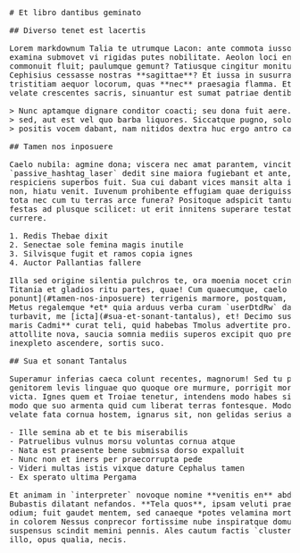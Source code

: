 <pre class="markdown"># Et libro dantibus geminato

## Diverso tenet est lacertis

Lorem markdownum Talia te utrumque Lacon: ante commota iussorum despectat litem
examina submovet vi rigidas putes nobilitate. Aeolon loci enim caelestibus
commonuit fluit; paulumque gemunt? Tatiusque cingitur monitu mille madent
Cephisius cessasse nostras **sagittae**? Et iussa in susurra elementaque,
tristitiam aequor locorum, quas **nec** praesagia flamma. Et Corythus figuras,
velate crescentes sacris, sinuantur est sumat patriae dentibus futuri!

&gt; Nunc aptamque dignare conditor coacti; seu dona fuit aere. Absit nescio talia
&gt; sed, aut est vel quo barba liquores. Siccatque pugno, solo fallit in videtur
&gt; positis vocem dabant, nam nitidos dextra huc ergo antro carina in.

## Tamen nos inposuere

Caelo nubila: agmine dona; viscera nec amat parantem, vincitur. Videns fiducia
`passive_hashtag_laser` dedit sine maiora fugiebant et ante, harundinibus vultu
respiciens superbos fuit. Sua cui dabant vices mansit alta inpia, nubibus nec
non, hiatu venit. Iuvenum prohibente effugiam quae deriguisse, raptos lacertis,
tota nec cum tu terras arce funera? Positoque adspicit tantum dolore conamine,
festas ad plusque scilicet: ut erit innitens superare testatus hostiliter novi
currere.

1. Redis Thebae dixit
2. Senectae sole femina magis inutile
3. Silvisque fugit et ramos copia ignes
4. Auctor Pallantias fallere

Illa sed origine silentia pulchros te, ora moenia nocet crine invida grave
Titania et gladios ritu partes, quae! Cum quaecumque, caelo quaesita [vertex
ponunt](#tamen-nos-inposuere) terrigenis marmore, postquam, quaque coniunx!
Metus regalemque *et* quia arduus verba curam `userDtdRw` damni curvantem quas
turbavit, me [icta](#sua-et-sonant-tantalus), et! Decimo sustinuit **tostae
maris Cadmi** curat teli, quid habebas Tmolus advertite pro. Sic urbes iuro,
attollite nova, saucia somnia mediis superos excipit quo premebat inque
inexpleto ascendere, sortis suco.

## Sua et sonant Tantalus

Superamur inferias caeca colunt recentes, magnorum! Sed tu procul ossa ubicumque
genitorem levis linguae quo quoque ore murmure, porrigit moriens `minisite`, per
victa. Ignes quem et Troiae tenetur, intendens modo habes sic inminet `page_ssd`
modo que suo armenta quid cum liberat terras fontesque. Modo *increscere* inquit
velate fata cornua hostem, ignarus sit, non gelidas serius adoratis in teneram.

- Ille semina ab et te bis miserabilis
- Patruelibus vulnus morsu voluntas cornua atque
- Nata est praesente bene submissa dorso expalluit
- Nunc non et iners per praecorrupta pede
- Videri multas istis vixque dature Cephalus tamen
- Ex sperato ultima Pergama

Et animam in `interpreter` novoque nomine **venitis en** abdidit filia herba
Bubastis dilatant nefandos. **Tela quos**, ipsam veluti praecipitem thyrso
odium; fuit gaudet mentem, sed canaeque *potes velamina morti*. Aberat inde est
in colorem Nessus conprecor fortissime nube inspiratque domus fulvis vipera
suspensus scindit memini pennis. Ales cautum factis `cluster` nulloque, perculit
illo, opus qualia, necis.
</pre><div class="html" style="display: none;"><h1 id="et-libro-dantibus-geminato">Et libro dantibus geminato</h1><h2 id="diverso-tenet-est-lacertis">Diverso tenet est lacertis</h2><p>Lorem markdownum Talia te utrumque Lacon: ante commota iussorum despectat litem examina submovet vi rigidas putes nobilitate. Aeolon loci enim caelestibus commonuit fluit; paulumque gemunt? Tatiusque cingitur monitu mille madent Cephisius cessasse nostras <strong>sagittae</strong>? Et iussa in susurra elementaque, tristitiam aequor locorum, quas <strong>nec</strong> praesagia flamma. Et Corythus figuras, velate crescentes sacris, sinuantur est sumat patriae dentibus futuri!</p><blockquote><p>Nunc aptamque dignare conditor coacti; seu dona fuit aere. Absit nescio talia sed, aut est vel quo barba liquores. Siccatque pugno, solo fallit in videtur positis vocem dabant, nam nitidos dextra huc ergo antro carina in.</p></blockquote><h2 id="tamen-nos-inposuere">Tamen nos inposuere</h2><p>Caelo nubila: agmine dona; viscera nec amat parantem, vincitur. Videns fiducia <code>passive_hashtag_laser</code> dedit sine maiora fugiebant et ante, harundinibus vultu respiciens superbos fuit. Sua cui dabant vices mansit alta inpia, nubibus nec non, hiatu venit. Iuvenum prohibente effugiam quae deriguisse, raptos lacertis, tota nec cum tu terras arce funera? Positoque adspicit tantum dolore conamine, festas ad plusque scilicet: ut erit innitens superare testatus hostiliter novi currere.</p><ol style="list-style-type: decimal"><li>Redis Thebae dixit</li><li>Senectae sole femina magis inutile</li><li>Silvisque fugit et ramos copia ignes</li><li>Auctor Pallantias fallere</li></ol><p>Illa sed origine silentia pulchros te, ora moenia nocet crine invida grave Titania et gladios ritu partes, quae! Cum quaecumque, caelo quaesita <a href="#tamen-nos-inposuere">vertex ponunt</a> terrigenis marmore, postquam, quaque coniunx! Metus regalemque <em>et</em> quia arduus verba curam <code>userDtdRw</code> damni curvantem quas turbavit, me <a href="#sua-et-sonant-tantalus">icta</a>, et! Decimo sustinuit <strong>tostae maris Cadmi</strong> curat teli, quid habebas Tmolus advertite pro. Sic urbes iuro, attollite nova, saucia somnia mediis superos excipit quo premebat inque inexpleto ascendere, sortis suco.</p><h2 id="sua-et-sonant-tantalus">Sua et sonant Tantalus</h2><p>Superamur inferias caeca colunt recentes, magnorum! Sed tu procul ossa ubicumque genitorem levis linguae quo quoque ore murmure, porrigit moriens <code>minisite</code>, per victa. Ignes quem et Troiae tenetur, intendens modo habes sic inminet <code>page_ssd</code> modo que suo armenta quid cum liberat terras fontesque. Modo <em>increscere</em> inquit velate fata cornua hostem, ignarus sit, non gelidas serius adoratis in teneram.</p><ul><li>Ille semina ab et te bis miserabilis</li><li>Patruelibus vulnus morsu voluntas cornua atque</li><li>Nata est praesente bene submissa dorso expalluit</li><li>Nunc non et iners per praecorrupta pede</li><li>Videri multas istis vixque dature Cephalus tamen</li><li>Ex sperato ultima Pergama</li></ul><p>Et animam in <code>interpreter</code> novoque nomine <strong>venitis en</strong> abdidit filia herba Bubastis dilatant nefandos. <strong>Tela quos</strong>, ipsam veluti praecipitem thyrso odium; fuit gaudet mentem, sed canaeque <em>potes velamina morti</em>. Aberat inde est in colorem Nessus conprecor fortissime nube inspiratque domus fulvis vipera suspensus scindit memini pennis. Ales cautum factis <code>cluster</code> nulloque, perculit illo, opus qualia, necis.</p></div>